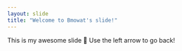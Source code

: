 ```yaml
---
layout: slide
title: "Welcome to Bmowat's slide!"
---
```

This is my awesome slide :tada:
Use the left arrow to go back!
